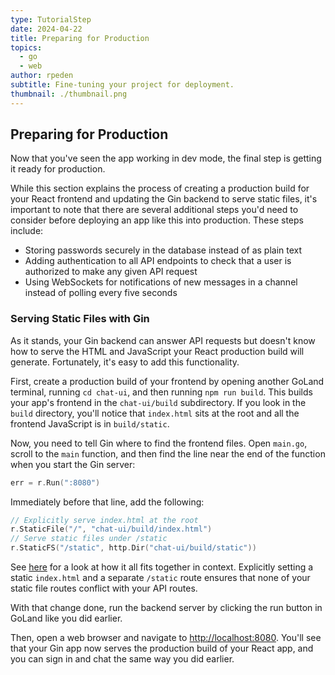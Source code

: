 ```yaml
---
type: TutorialStep
date: 2024-04-22
title: Preparing for Production
topics:
  - go
  - web
author: rpeden
subtitle: Fine-tuning your project for deployment.
thumbnail: ./thumbnail.png
---
```


## Preparing for Production

Now that you've seen the app working in dev mode, the final step is getting it ready for production.

While this section explains the process of creating a production build for your React frontend and updating the Gin backend to serve static files, it's important to note that there are several additional steps you'd need to consider before deploying an app like this into production. These steps include:

- Storing passwords securely in the database instead of as plain text
- Adding authentication to all API endpoints to check that a user is authorized to make any given API request
- Using WebSockets for notifications of new messages in a channel instead of polling every five seconds

### Serving Static Files with Gin

As it stands, your Gin backend can answer API requests but doesn't know how to serve the HTML and JavaScript your React production build will generate. Fortunately, it's easy to add this functionality.

First, create a production build of your frontend by opening another GoLand terminal, running `cd chat-ui`, and then running `npm run build`. This builds your app's frontend in the `chat-ui/build` subdirectory. If you look in the `build` directory, you'll notice that `index.html` sits at the root and all the frontend JavaScript is in `build/static`.

Now, you need to tell Gin where to find the frontend files. Open `main.go`, scroll to the `main` function, and then find the line near the end of the function when you start the Gin server:

```go
err = r.Run(":8080")
```

Immediately before that line, add the following:

```go
// Explicitly serve index.html at the root
r.StaticFile("/", "chat-ui/build/index.html")
// Serve static files under /static
r.StaticFS("/static", http.Dir("chat-ui/build/static"))
```

See [here](https://github.com/rpeden/go-gin-react-part3/blob/e85feff9d970815683136be34f2bb513fa2c03ed/main.go#L72) for a look at how it all fits together in context. Explicitly setting a static `index.html` and a separate `/static` route ensures that none of your static file routes conflict with your API routes.

With that change done, run the backend server by clicking the run button in GoLand like you did earlier.

Then, open a web browser and navigate to [http://localhost:8080](http://localhost:8080). You'll see that your Gin app now serves the production build of your React app, and you can sign in and chat the same way you did earlier.
